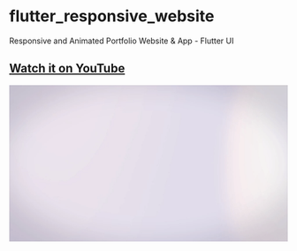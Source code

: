 # flutter_responsive_website

Responsive and Animated Portfolio Website & App - Flutter UI

## [Watch it on YouTube](https://youtu.be/G_ZIJseX6AU)


![Preview](/flutter-responsive-website.gif)

